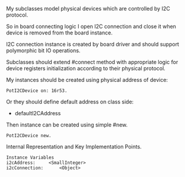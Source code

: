 My subclasses model physical devices which are controlled by I2C protocol.

So in board connecting logic I open I2C connection and close it when device is removed from the board instance.

I2C connection instance is created by board driver and should support polymorphic bit IO operations.

Subclasses should extend #connect method with appropriate logic for device registers initialization according to their physical protocol.

My instances should be created using physical address of device: 

	PotI2CDevice on: 16r53.

Or they should define default address on class side: 

- defaultI2CAddress

Then instance can be created using simple #new.

	PotI2CDevice new.

Internal Representation and Key Implementation Points.

    Instance Variables
	i2cAddress:		<SmallInteger>
	i2cConnection:		<Object>